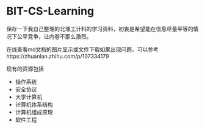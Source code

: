 # BIT-CS-Learning
保存一下我自己整理的北理工计科的学习资料，初衷是希望能在信息尽量平等的情况下公平竞争，让内卷不那么激烈。

在线查看md文档的图片显示或文件下载如果出现问题，可以参考https://zhuanlan.zhihu.com/p/107334179

现有的资源包括

- 操作系统
- 安全协议
- 大学计算机
- 计算机体系结构
- 计算机组成原理
- 软件工程

